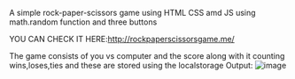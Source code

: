 A simple rock-paper-scissors game using HTML CSS amd JS using math.random function and three buttons 

YOU CAN CHECK IT HERE:http://rockpaperscissorsgame.me/


The game consists of you vs computer and the score along with it counting wins,loses,ties and these are stored using the localstorage 
Output:
![image](https://github.com/shaikaftab18/rock-paper-scissors-game/assets/107014967/37c7ec81-f341-4aef-8077-b729fc197591)

